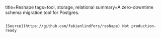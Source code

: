 title=Reshape
tags=tool, storage, relational
summary=A zero-downtime schema migration tool for Postgres.
~~~~~~

[Source](https://github.com/fabianlindfors/reshape) Not production-ready

